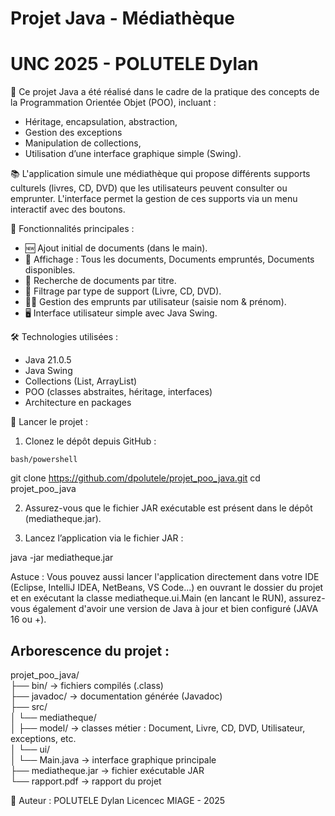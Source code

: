 # Projet Java - Médiathèque  
# UNC 2025 - POLUTELE Dylan

🎯 Ce projet Java a été réalisé dans le cadre de la pratique des concepts de la Programmation Orientée Objet (POO), incluant :
- Héritage, encapsulation, abstraction,
- Gestion des exceptions 
- Manipulation de collections,
- Utilisation d’une interface graphique simple (Swing).

📚 L'application simule une médiathèque qui propose différents supports culturels (livres, CD, DVD) que les utilisateurs peuvent consulter ou emprunter. L'interface permet la gestion de ces supports via un menu interactif avec des boutons.

🔧 Fonctionnalités principales :
- 🆕 Ajout initial de documents (dans le main).
- 📃 Affichage : Tous les documents, Documents empruntés, Documents disponibles.
- 🔎 Recherche de documents par titre.
- 🧩 Filtrage par type de support (Livre, CD, DVD).
- 🙋‍♂️ Gestion des emprunts par utilisateur (saisie nom & prénom).
- 🖥 Interface utilisateur simple avec Java Swing.

🛠 Technologies utilisées :
- Java 21.0.5
- Java Swing
- Collections (List, ArrayList)
- POO (classes abstraites, héritage, interfaces)
- Architecture en packages

🚀 Lancer le projet :

1. Clonez le dépôt depuis GitHub :

```bash/powershell```

git clone https://github.com/dpolutele/projet_poo_java.git
cd projet_poo_java

2. Assurez-vous que le fichier JAR exécutable est présent dans le dépôt (mediatheque.jar).

3. Lancez l’application via le fichier JAR :

java -jar mediatheque.jar

Astuce :
Vous pouvez aussi lancer l'application directement dans votre IDE (Eclipse, IntelliJ IDEA, NetBeans, VS Code...) en ouvrant le dossier du projet et en exécutant la classe mediatheque.ui.Main (en lancant le RUN), assurez-vous également d'avoir une version de Java à jour et bien configuré (JAVA 16 ou +).


## Arborescence du projet : 

projet_poo_java/  
├── bin/                           → fichiers compilés (.class)  
├── javadoc/                       → documentation générée (Javadoc)  
├── src/  
│   └── mediatheque/  
│       ├── model/                → classes métier : Document, Livre, CD, DVD, Utilisateur, exceptions, etc.  
│       └── ui/  
│           └── Main.java         → interface graphique principale  
├── mediatheque.jar           → fichier exécutable JAR  
└── rapport.pdf                   → rapport du projet



👤 Auteur :
POLUTELE Dylan
Licencec MIAGE - 2025 